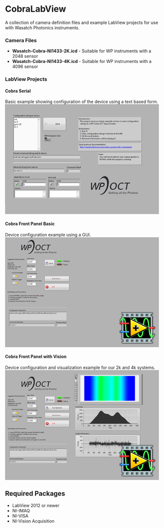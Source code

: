 # CobraLabView

A collection of camera definition files and example LabView projects for use with Wasatch Photonics instruments.

### Camera Files

- **Wasatch-Cobra-NI1433-2K.icd** - Suitable for WP instruments with a 2048 sensor
- **Wasatch-Cobra-NI1433-4K.icd** - Suitable for WP instruments with a 4096 sensor

### LabView Projects

#### Cobra Serial ####
Basic example showing configuration of the device using a text based form.
![Cobra Serial Example](/images/Cobra_serial.png "Cobra Serial Example") 

#### Cobra Front Panel Basic ####
Device configuration example using a GUI.
![Cobra GUI Example](/images/Cobra_basic.png "Cobra GUI") 

#### Cobra Front Panel with Vision ####
Device configuration and visualization example for our 2k and 4k systems.
![Cobra Visualization](/images/Cobra_vision.png "Cobra Vision") 
 

## Required Packages
- LabView 2012 or newer
- NI-IMAQ
- NI-VISA
- NI-Vision Acquisition
